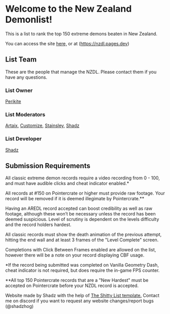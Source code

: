 # Welcome to the New Zealand Demonlist!

This is a list to rank the top 150 extreme demons beaten in New Zealand.

You can access the site [here,](https://nzdl.pages.dev) or at (https://nzdl.pages.dev)

## List Team
These are the people that manage the NZDL. Please contact them if you have any questions.

### List Owner
[Perikite](https://www.youtube.com/@perikite28)

### List Moderators
[Artaix](https://www.youtube.com/@Artaix/), [Customize](https://www.youtube.com/@Customize45), [Stainsley](https://www.youtube.com/@stainsley), [Shadz](https://www.youtube.com/@ShadzX)

### List Developer
[Shadz](https://www.youtube.com/@ShadzX)

## Submission Requirements

All classic extreme demon records require a video recording from 0 - 100, and must have audible clicks and cheat indicator enabled.*

All records at #150 on Pointercrate or higher must provide raw footage. Your record will be removed if it is deemed illegimate by Pointercrate.**

Having an AREDL record accepted can boost credibility as well as raw footage, although these won’t be necessary unless the record has been deemed suspicious. Level of scrutiny is dependent on the levels difficulty and the record holders hardest.

All classic records must show the death animation of the previous attempt, hitting the end wall and at least 3 frames of the "Level Complete" screen.

Completions with Click Between Frames enabled are allowed on the list, however there will be a note on your record displaying CBF usage.

*If the record being submitted was completed on Vanilla Geometry Dash, cheat indicator is not required, but does require the in-game FPS counter.

**All top 150 Pointercrate records that are a "New Hardest" must be accepted on Pointercrate before your NZDL record is accepted.

Website made by Shadz with the help of [The Shitty List template.](https://github.com/TheShittyList/GDListTemplate) Contact me on discord if you want to request any website changes/report bugs (@shadzhog)
